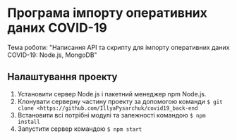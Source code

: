Програма імпорту оперативних даних COVID-19
=============
Тема роботи: "Написання API та скрипту для імпорту оперативних даних COVID-19: Node.js, MongoDB"

Налаштування проекту
-------------
1. Установити сервер Node.js і пакетний менеджер npm Node.js.
2. Клонувати серверну частину проекту за допомогою команди `$ git clone <https://github.com/IllyaPysarchuk/covid19_back-end `
3. Встановити всі потрібні модулі та залежності командою `$ npm install`
4. Запустити сервер командою `$ npm start`



